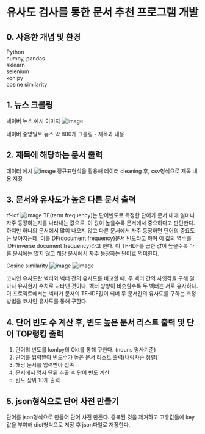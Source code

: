 # 유사도 검사를 통한 문서 추천 프로그램 개발

## 0. 사용한 개념 및 환경
Python <br>
numpy, pandas <br>
sklearn <br>
selenium <br>
konlpy <br>
cosine similarity <br>

## 1. 뉴스 크롤링

네이버 뉴스 예시 이미지
![image](https://user-images.githubusercontent.com/57586314/120138757-1b690780-c212-11eb-8257-15c4f384a49d.png)

네이버 중앙일보 뉴스 약 800개 크롤링 - 제목과 내용


## 2. 제목에 해당하는 문서 출력
데이터 예시
![image](https://user-images.githubusercontent.com/57586314/120139286-1b1d3c00-c213-11eb-8053-b41c5931a9dd.png)
정규표현식을 활용해 데이터 cleaning 후, csv형식으로 제목 내용 저장

## 3. 문서와 유사도가 높은 다른 문서 출력
tf-idf
![image](https://user-images.githubusercontent.com/57586314/120139649-dc3bb600-c213-11eb-8e9b-30346821e85e.png)
TF(term frequency)는 단어빈도로 특정한 단어가 문서 내에 얼마나 자주 등장하는지를 나타내는 값으로, 이 값이 높을수록 문서에서 중요하다고 판단한다. 하지만 하나의 문서에서 많이 나오지 않고 다른 문서에서 자주 등장하면 단어의 중요도는 낮아지는데, 이를 DF(document frequency)문서 빈도라고 하며 이 값의 역수를 IDF(inverse document frequency)라고 한다. 이 TF-IDF를 곱한 값이 높을수록 다른 문서에는 많지 않고 해당 문서에서 자주 등장하는 단어로 의미한다.

Cosine similarity
![image](https://user-images.githubusercontent.com/57586314/120140386-6afd0280-c215-11eb-84f9-c73f8d700794.png)
![image](https://user-images.githubusercontent.com/57586314/120140461-9384fc80-c215-11eb-9be7-64762bbefd16.png)

코사인 유사도란 벡터와 벡터 간의 유사도를 비교할 때, 두 벡터 간의 사잇각을 구해 얼마나 유사한지 수치로 나타낸 것이다. 벡터 방향이 비슷할수록 두 벡터는 서로 유사하다. 이 프로젝트에서는 벡터가 문서의 TF-IDF값이 되며 두 문서간의 유사도를 구하는 측정 방법을 코사인 유사도를 통해 구한다.

## 4. 단어 빈도 수 계산 후, 빈도 높은 문서 리스트 출력 및 단어 TOP랭킹 출력

1) 단어의 빈도를 konlpy의 Okt를 통해 구한다. (nouns 명사기준) <br>
2) 단어를 입력받아 빈도수가 높은 문서 리스트 출력(내림차순 정렬)
3) 해당 문서를 입력받아 접속
4) 문서에서 명사 단위 추출 후 단어 빈도 계산
5) 빈도 상위 10개 출력

## 5. json형식으로 단어 사전 만들기

단어를 json형식으로 만들어 단어 사전 만든다. 중복된 것을 제거하고 고유값들에 key값을 부여해 dict형식으로 저장 후 json파일로 저장한다.
